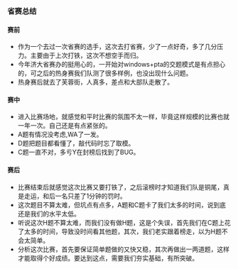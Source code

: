 ### 省赛总结

#### 赛前
+ 作为一个去过一次省赛的选手，这次去打省赛，少了一点好奇，多了几分压力。主要由于上次打铁，这次不想空手而归。
+ 今年济大省赛办的挺用心的，一开始对windows+pta的交题模式是有点担心的，可之后的热身赛我们队测了很多样例，也没出现什么问题。
+ 热身赛后就去了芙蓉街，人真多，差点和大部队走散了。

#### 赛中
+ 进入比赛场地，就感觉和平时比赛的氛围不太一样，毕竟这样规模的比赛也就一年一次。自己还是有点紧张的。
+ A题有情况没考虑,WA了一发。
+ D题把题目都看懂了，敲代码时忘了取模。
+ C题一直不对，多亏Y在封榜后找到了BUG。

#### 赛后
+ 比赛结束后就感觉这次比赛又要打铁了，之后滚榜时才知道我们队是铜尾，真是走运，和后一名只差了1分钟的罚时。
+ 这次题目不算太难，但坑点有点多，A题和C题卡了我们太多的时间，说到底还是我们的水平太低。
+ 听说这次H题不算太难，而我们没有做H题，这是个失误，首先我们在C题上花了太多的时间，导致没时间看其他题，其次，我们老实跟着榜走，以为H题不会太简单。
+ 分析这次比赛，首先要保证简单题做的又快又稳，其次再做出一两道题，这样才能取得个好成绩。要达到这点，需要我们夯实基础，有所突破。
